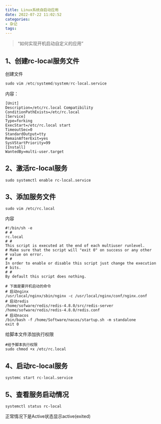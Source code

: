 ```yaml
---
title: Linux系统自启动应用
date: 2022-07-22 11:02:52
categories:
- 杂记
tags:
---
```




>“如何实现开机启动自定义的应用”

## 1、创建rc-local服务文件

创建文件

```python
sudo vim /etc/systemd/system/rc-local.service
```

内容：

```shell
[Unit]
Description=/etc/rc.local Compatibility
ConditionPathExists=/etc/rc.local
[Service]
Type=forking
ExecStart=/etc/rc.local start
TimeoutSec=0
StandardOutput=tty
RemainAfterExit=yes
SysVStartPriority=99
[Install]
WantedBy=multi-user.target
```

## 2、激活rc-local服务

```shell
sudo systemctl enable rc-local.service	
```

## 3、添加服务文件  

```shell
sudo vim /etc/rc.local
```

内容

```shell
#!/bin/sh -e
# #
rc.local
# #
This script is executed at the end of each multiuser runlevel.
# Make sure that the script will "exit 0" on success or any other
# value on error.
# #
In order to enable or disable this script just change the execution
# bits.
# #
By default this script does nothing.

# 下面是要开机启动的命令
# 启动nginx
/usr/local/nginx/sbin/nginx -c /usr/local/nginx/conf/nginx.conf
# 启动redis
/home/sofware/redis/redis-4.8.0/src/redis-server /home/sofware/redis/redis-4.8.0/redis.conf
# 启动nacos
/bin/bash -f /home/Software/nacos/startup.sh -m standalone
exit 0
```

给脚本文件添加执行权限  

```shell
#给予脚本执行权限
sudo chmod +x /etc/rc.local
```

## 4、启动rc-local服务  

```shell
systemc start rc-local.service
```

## 5、查看服务启动情况  

```shell
systemctl status rc-local
```

正常情况下是Active状态显示active(exited)  



